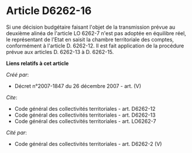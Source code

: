 # Article D6262-16

Si une décision budgétaire faisant l'objet de la transmission prévue au deuxième alinéa de l'article LO 6262-7 n'est pas
adoptée en équilibre réel, le représentant de l'Etat en saisit la chambre territoriale des comptes, conformément à l'article
D. 6262-12. Il est fait application de la procédure prévue aux articles D. 6262-13 à D. 6262-15.

**Liens relatifs à cet article**

_Créé par_:

  - Décret n°2007-1847 du 26 décembre 2007 - art. (V)

_Cite_:

  - Code général des collectivités territoriales - art. D6262-12
  - Code général des collectivités territoriales - art. D6262-13
  - Code général des collectivités territoriales - art. LO6262-7

_Cité par_:

  - Code général des collectivités territoriales - art. D6262-2 (V)
